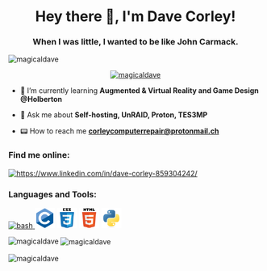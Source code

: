 <h1 align="center">Hey there 👾, I'm Dave Corley!</h1>
<h3 align="center">When I was little, I wanted to be like John Carmack.</h3>

<p align="left"> <img src="https://komarev.com/ghpvc/?username=magicaldave&label=Profile%20views&color=0e75b6&style=flat" alt="magicaldave" /> </p>

<p align="center"> <a href="https://github.com/ryo-ma/github-profile-trophy"><img src="https://github-profile-trophy.vercel.app/?username=magicaldave&theme=onedark&column=4&margin-w=15&margin-h=15" alt="magicaldave" /></a> </p>

- 🧠 I’m currently learning **Augmented & Virtual Reality and Game Design @Holberton**

- 💪 Ask me about **Self-hosting, UnRAID, Proton, TES3MP**

- 📟 How to reach me **corleycomputerrepair@protonmail.ch**

<h3 align="left">Find me online:</h3>
<p align="left">

<a href="https://www.linkedin.com/in/dave-corley-859304242/" target="blank"><img align="center" src="https://raw.githubusercontent.com/rahuldkjain/github-profile-readme-generator/master/src/images/icons/Social/linked-in-alt.svg" alt="https://www.linkedin.com/in/dave-corley-859304242/" height="30" width="40" /></a>
</p>

<h3 align="left">Languages and Tools:</h3>
<p align="left">
<a href="https://www.gnu.org/software/bash/" target="_blank" rel="noreferrer"> <img src="https://www.vectorlogo.zone/logos/gnu_bash/gnu_bash-icon.svg" alt="bash" width="40" height="40"/> </a>
<a href="https://www.cprogramming.com/" target="_blank" rel="noreferrer"> <img src="https://raw.githubusercontent.com/devicons/devicon/master/icons/c/c-original.svg" alt="c" width="40" height="40"/></a>
<a href="https://www.w3schools.com/css/" target="_blank" rel="noreferrer"> <img src="https://raw.githubusercontent.com/devicons/devicon/master/icons/css3/css3-original-wordmark.svg" alt="css3" width="40" height="40"/></a>
<a href="https://www.w3.org/html/" target="_blank" rel="noreferrer"> <img src="https://raw.githubusercontent.com/devicons/devicon/master/icons/html5/html5-original-wordmark.svg" alt="html5" width="40" height="40"/></a>
<a href="https://www.python.org" target="_blank" rel="noreferrer"> <img src="https://raw.githubusercontent.com/devicons/devicon/master/icons/python/python-original.svg" alt="python" width="40" height="40"/></a>
</p>

<p><img align="left" src="https://github-readme-stats.vercel.app/api/top-langs?username=magicaldave&show_icons=true&locale=en&layout=compact" alt="magicaldave" /></p>

<p>&nbsp;<img align="center" src="https://github-readme-stats.vercel.app/api?username=magicaldave&show_icons=true&locale=en" alt="magicaldave" /></p>

<p><img align="center" src="https://github-readme-streak-stats.herokuapp.com/?user=magicaldave&" alt="magicaldave" /></p>
